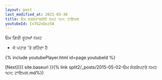 ```yaml
---
layout: post
last_modified_at: 2021-03-30
title: ਓਮ ਸ੍ਰਵਦਾਰਸ਼ੀਨੇਂ ਨਮਹ ੧੦੮ ਟਾਇਮਸ
youtubeId: Cv7G2xQxz5A
---
```

 
 
 ਓਮ ਗਿਰੀ ਰੂਹਆਂ ਨਮਹ  
 
 -  ਜੋ ਪਹਾੜ 'ਤੇ ਰਹਿੰਦਾ ਹੈ 
 
  
 
  
 
 
 
 
 
 


{% include youtubePlayer.html id=page.youtubeId %}
 
[Next]({{ site.baseurl }}{% link  split2/_posts/2015-05-02-ਓਮ ਸੰਕਸ਼ੇਪਟਰੇ ਨਮਹ ੧੦੮ ਟਾਇਮਸ.md%})
 
